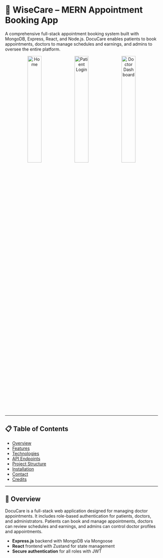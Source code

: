 # 🏥 WiseCare – MERN Appointment Booking App
A comprehensive full-stack appointment booking system built with MongoDB, Express, React, and Node.js. DocuCare enables patients to book appointments, doctors to manage schedules and earnings, and admins to oversee the entire platform.

<p align="center">
  <img src="frontend/public/home.png" alt="Home" width="30%" height="30%" />
  <img src="frontend/public/patient-login.png" alt="Patient Login" width="30%" height="30%" />
  <img src="frontend/public/doctor-dashboard.png" alt="Doctor Dashboard" width="30%" height="30%" />
</p>


---


## 📋 Table of Contents

- [Overview](#-overview)  
- [Features](#-features)  
- [Technologies](#-technologies)
- [API Endpoints](#-api-endpoints)
- [Project Structure](#-project-structure)   
- [Installation](#-installation)
- [Contact](#-contact)  
- [Credits](#-credits)

---

## 📖 Overview

DocuCare is a full-stack web application designed for managing doctor appointments. It includes role-based authentication for patients, doctors, and administrators. Patients can book and manage appointments, doctors can review schedules and earnings, and admins can control doctor profiles and appointments.

- **Express.js** backend with MongoDB via Mongoose  
- **React** frontend with Zustand for state management  
- **Secure authentication** for all roles with JWT  
